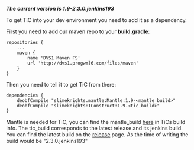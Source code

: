 _**The current version is 1.9-2.3.0.jenkins193**_

To get TiC into your dev environment you need to add it as a dependency.

First you need to add our maven repo to your **build.gradle**:

    repositories {
        ...
        maven {
            name 'DVS1 Maven FS'
            url 'http://dvs1.progwml6.com/files/maven'
        }
    }

Then you need to tell it to get TiC from there:

    dependencies {
        deobfCompile "slimeknights.mantle:Mantle:1.9-<mantle_build>"
        deobfCompile "slimeknights:TConstruct:1.9-<tic_build>"
    }

Mantle is needed for TiC, you can find the mantle_build [here](https://github.com/SlimeKnights/TinkersConstruct/blob/master/build.properties#L6) in TiCs build info.
The tic_build corresponds to the latest release and its jenkins build. You can find the latest build on the [release](https://github.com/SlimeKnights/TinkersConstruct/releases) page. As the time of writing the build would be "2.3.0.jenkins193"